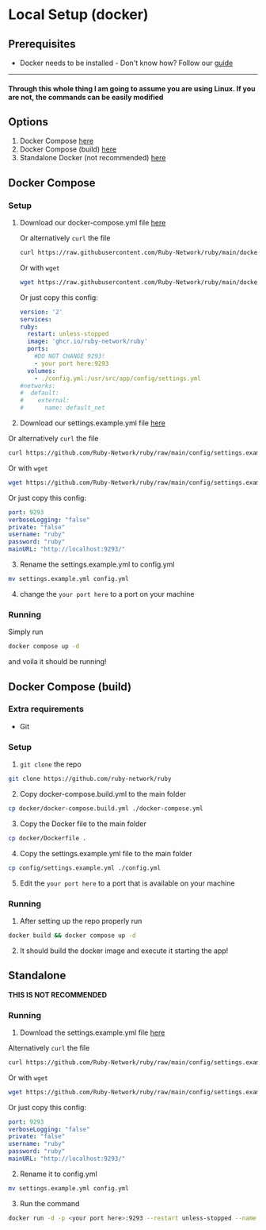 # Local Setup (docker)

## Prerequisites

- Docker needs to be installed - Don't know how? Follow our [guide](./docker-install.md)

---
#### Through this whole thing I am going to assume you are using Linux. If you are not, the commands can be easily modified


## Options

1. Docker Compose [here](#docker-compose)
2. Docker Compose (build) [here](#docker-compose-build)
3. Standalone Docker (not recommended) [here](#standalone)

## Docker Compose

### Setup

1. Download our docker-compose.yml file [here](https://github.com/Ruby-Network/ruby/blob/main/docker/docker-compose.yml)

    Or alternatively `curl` the file
    ```bash
    curl https://raw.githubusercontent.com/Ruby-Network/ruby/main/docker/docker-compose.yml > docker-compose.yml
    ```
    Or with `wget`
    ```bash
    wget https://raw.githubusercontent.com/Ruby-Network/ruby/main/docker/docker-compose.yml
    ```

    Or just copy this config:
    ```yml
    version: '2'
    services:
    ruby:
      restart: unless-stopped
      image: 'ghcr.io/ruby-network/ruby'
      ports:
        #DO NOT CHANGE 9293!
        - your port here:9293
      volumes:
        - ./config.yml:/usr/src/app/config/settings.yml
   #networks:
    #  default:
    #    external:
    #      name: default_net
    ```
2. Download our settings.example.yml file [here](https://github.com/ruby-network/ruby/tree/main/config/settings.example.yml)

Or alternatively `curl` the file
```bash
curl https://github.com/Ruby-Network/ruby/raw/main/config/settings.example.yml
```
Or with `wget`
```bash
wget https://github.com/Ruby-Network/ruby/raw/main/config/settings.example.yml
```
Or just copy this config:
```yml
port: 9293
verboseLogging: "false"
private: "false"
username: "ruby"
password: "ruby"
mainURL: "http://localhost:9293/"
```

3. Rename the settings.example.yml to config.yml
```bash
mv settings.example.yml config.yml
```

4. change the `your port here` to a port on your machine

### Running

Simply run 

```bash 
docker compose up -d
```

and voila it should be running!

## Docker Compose (build)

### Extra requirements
- Git 

### Setup 

1. `git clone` the repo 
```bash 
git clone https://github.com/ruby-network/ruby
```
2. Copy docker-compose.build.yml to the main folder
```bash 
cp docker/docker-compose.build.yml ./docker-compose.yml
```
3. Copy the Docker file to the main folder 
```bash 
cp docker/Dockerfile .
```
4. Copy the settings.example.yml file to the main folder 
```bash
cp config/settings.example.yml ./config.yml
```

5. Edit the `your port here` to a port that is available on your machine 

### Running 

1. After setting up the repo properly run 
```bash 
docker build && docker compose up -d
```

2. It should build the docker image and execute it starting the app!

## Standalone 

**THIS IS NOT RECOMMENDED**

### Running 

1. Download the settings.example.yml file [here](https://github.com/ruby-network/ruby/tree/main/config/settings.example.yml) 

Alternatively `curl` the file
```bash
curl https://github.com/Ruby-Network/ruby/raw/main/config/settings.example.yml
```
Or with `wget`
```bash
wget https://github.com/Ruby-Network/ruby/raw/main/config/settings.example.yml
```

Or just copy this config:
```yml
port: 9293
verboseLogging: "false"
private: "false"
username: "ruby"
password: "ruby"
mainURL: "http://localhost:9293/"
```

2. Rename it to config.yml
```bash
mv settings.example.yml config.yml
```

3. Run the command 
```bash
docker run -d -p <your port here>:9293 --restart unless-stopped --name ruby -v ./config.yml:/usr/src/app/config/settings.yml ghcr.io/ruby-network/ruby
```
